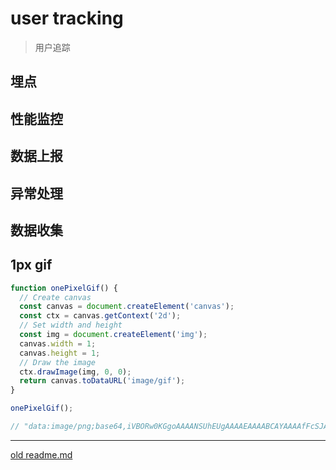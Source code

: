 # user tracking

> 用户追踪


## 埋点

## 性能监控

## 数据上报

## 异常处理

## 数据收集


## 1px gif

```js
function onePixelGif() {
  // Create canvas
  const canvas = document.createElement('canvas');
  const ctx = canvas.getContext('2d');
  // Set width and height
  const img = document.createElement('img');
  canvas.width = 1;
  canvas.height = 1;
  // Draw the image
  ctx.drawImage(img, 0, 0);
  return canvas.toDataURL('image/gif');
}

onePixelGif();

// "data:image/png;base64,iVBORw0KGgoAAAANSUhEUgAAAAEAAAABCAYAAAAfFcSJAAAAC0lEQVQYV2NgAAIAAAUAAarVyFEAAAAASUVORK5CYII="

```


***

[old readme.md](./user-tracking/readme.md)

